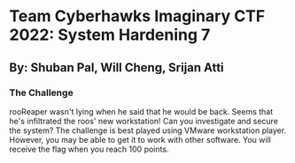 # Team Cyberhawks Imaginary CTF 2022: System Hardening 7
## By: Shuban Pal, Will Cheng, Srijan Atti

### The Challenge
   rooReaper wasn't lying when he said that he would be back. Seems that he's infiltrated the roos' new workstation! Can you investigate and secure the system?
   The challenge is best played using VMware workstation player. However, you may be able to get it to work with other software. You will receive the flag when you reach       100 points.

